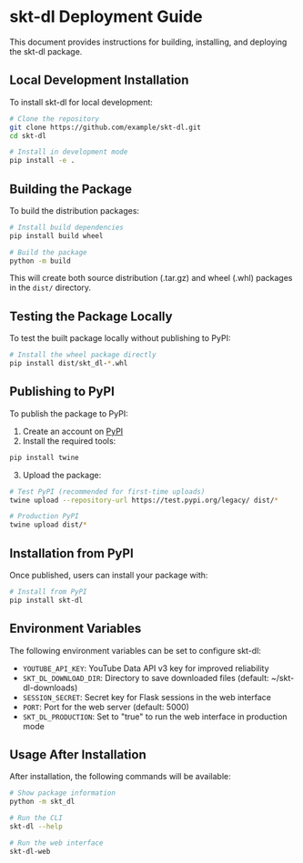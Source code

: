# skt-dl Deployment Guide

This document provides instructions for building, installing, and deploying the skt-dl package.

## Local Development Installation

To install skt-dl for local development:

```bash
# Clone the repository
git clone https://github.com/example/skt-dl.git
cd skt-dl

# Install in development mode
pip install -e .
```

## Building the Package

To build the distribution packages:

```bash
# Install build dependencies
pip install build wheel

# Build the package
python -m build
```

This will create both source distribution (.tar.gz) and wheel (.whl) packages in the `dist/` directory.

## Testing the Package Locally

To test the built package locally without publishing to PyPI:

```bash
# Install the wheel package directly
pip install dist/skt_dl-*.whl
```

## Publishing to PyPI

To publish the package to PyPI:

1. Create an account on [PyPI](https://pypi.org/)
2. Install the required tools:

```bash
pip install twine
```

3. Upload the package:

```bash
# Test PyPI (recommended for first-time uploads)
twine upload --repository-url https://test.pypi.org/legacy/ dist/*

# Production PyPI
twine upload dist/*
```

## Installation from PyPI

Once published, users can install your package with:

```bash
# Install from PyPI
pip install skt-dl
```

## Environment Variables

The following environment variables can be set to configure skt-dl:

- `YOUTUBE_API_KEY`: YouTube Data API v3 key for improved reliability
- `SKT_DL_DOWNLOAD_DIR`: Directory to save downloaded files (default: ~/skt-dl-downloads)
- `SESSION_SECRET`: Secret key for Flask sessions in the web interface
- `PORT`: Port for the web server (default: 5000)
- `SKT_DL_PRODUCTION`: Set to "true" to run the web interface in production mode

## Usage After Installation

After installation, the following commands will be available:

```bash
# Show package information
python -m skt_dl

# Run the CLI
skt-dl --help

# Run the web interface
skt-dl-web
```